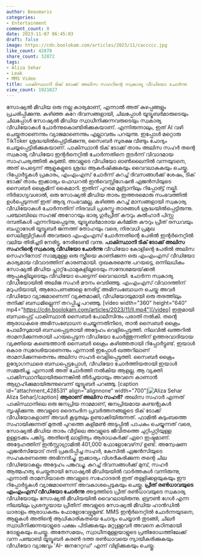 ```yaml
---
author: Beaumaris
categories:
- Entertainment
comment_count: 0
date: 2023-11-07 06:45:03
draft: false
image: https://cdn.boolokam.com/articles/2023/11/caccccc.jpg
like_count: 42078
share_count: 32872
tags:
- Aliza Sehar
- Leak
- MMS Video
title: പാകിസ്ഥാനി ടിക് ടോക്ക് അലിസ സഹറിന്റെ സ്വകാര്യ വീഡിയോ ചോർന്നു
view_count: 1921027
---
```


സോഷ്യൽ മീഡിയ ഒരു നല്ല കാര്യമാണ്, എന്നാൽ അത് കുഴപ്പങ്ങളും പ്രചരിപ്പിക്കുന്നു. കഴിഞ്ഞ കുറേ ദിവസങ്ങളായി, ചിലപ്പോൾ യൂട്യൂബർമാരുടെയും ചിലപ്പോൾ സോഷ്യൽ മീഡിയ സ്വാധീനിക്കുന്നവരുടെയും സ്വകാര്യ വീഡിയോകൾ ചോർന്നുകൊണ്ടിരിക്കുകയാണ്. എന്നിരുന്നാലും, ഇത് AI വഴി ചെയ്തതാണെന്നും വ്യാജമാണെന്നും എല്ലാവരും പറയുന്നു. ഇപ്പോൾ മറ്റൊരു TikToker ശ്രദ്ധയിൽപ്പെട്ടിരിക്കുന്നു, സൈബർ സുരക്ഷ വീണ്ടും ചോദ്യം ചെയ്യപ്പെട്ടിരിക്കുകയാണ്. പാകിസ്ഥാൻ ടിക് ടോക്ക് താരം അലിസ സഹർ തന്റെ സ്വകാര്യ വീഡിയോ ഇന്റർനെറ്റിൽ ചോർന്നതിനെ തുടർന്ന് വിവാദമായ സാഹചര്യത്തിൽ കുടുങ്ങി. അവളുടെ വീഡിയോ ഓൺലൈനിൽ വന്നയുടനെ, അത് പെട്ടെന്ന് ആളുകളുടെ ശ്രദ്ധ ആകർഷിക്കുകയും വൈറലാകുകയും ചെയ്തു. റിപ്പോർട്ടുകൾ പ്രകാരം, എംഎംഎസ് ചോർന്ന് കുറച്ച് ദിവസങ്ങൾക്ക് ശേഷം, ടിക് ടോക്ക് താരം ഇക്കാര്യം ഫെഡറൽ ഇൻവെസ്റ്റിഗേഷൻ ഏജൻസിയുടെ സൈബർ ക്രൈമിന് കൈമാറി. ഇതിന് പുറമെ മുള്ട്ടാനിലും റിപ്പോര്ട്ട് നല്കി. നിർഭാഗ്യവശാൽ, ഒരു സോഷ്യൽ മീഡിയ താരം ഇത്തരമൊരു സംഭവത്തിൽ ഉൾപ്പെടുന്നത് ഇത് ആദ്യ സംഭവമല്ല, കഴിഞ്ഞ കുറച്ച് മാസങ്ങളായി സ്വകാര്യ വീഡിയോകൾ ചോർന്നതിന് നിരവധി പ്രശസ്ത താരങ്ങൾ ശ്രദ്ധയിൽപ്പെട്ടിരുന്നു. പഞ്ചാബിലെ സഹജ് അറോറയും ഭാര്യ ഗുർപ്രീത് കൗറും കുൽഹാർ പിസ്സ ദമ്പതികൾ എന്നറിയപ്പെടുന്നു, യൂട്യൂബർമാരായ കർമ്മിത കൗറും പ്രീത് രന്ധവയും ബംഗ്ലാദേശി യൂട്യൂബർ ജന്നത്ത് തോഹയും വരെ, നിരവധി പ്രമുഖ സെലിബ്രിറ്റികൾ അവരുടെ എംഎംഎസ് ചോർന്നതിന്റെ പേരിൽ ഇന്റർനെറ്റിൽ വലിയ തിരിച്ചടി നേരിട്ടു. നേരിടേണ്ടി വന്നു. **പാകിസ്ഥാനി ടിക് ടോക്ക് അലിസ സഹറിന്റെ സ്വകാര്യ വീഡിയോ ചോർന്നു** വീഡിയോ കോളിന്റെ പേരിൽ അലിസ സെഹറിനോട് സാമ്യമുള്ള ഒരു സ്ത്രീയെ കാണിക്കുന്ന ഒരു എംഎംഎസ് വീഡിയോ കാര്യമായ വിവാദത്തിന് കാരണമായി. ദുഃഖകരമെന്നു പറയട്ടെ, ഒന്നിലധികം സോഷ്യൽ മീഡിയ പ്ലാറ്റ്‌ഫോമുകളിലൂടെയും സന്ദേശമയയ്‌ക്കൽ ആപ്പുകളിലൂടെയും വീഡിയോ പെട്ടെന്ന് വൈറലായി. ചോർന്ന സ്വകാര്യ വീഡിയോയിൽ അലിജ സഹർ മൗനം വെടിഞ്ഞു. എംഎംഎസ് വിവാദത്തിന് മറുപടിയായി, ആരോപണങ്ങളെ നേരിട്ട് അഭിസംബോധന ചെയ്ത അവർ വീഡിയോ വ്യാജമാണെന്ന് വ്യക്തമാക്കി, വീഡിയോയുമായി ഒരു തരത്തിലും തനിക്ക് ബന്ധമില്ലെന്ന് തറപ്പിച്ചു പറഞ്ഞു. [video width="360" height="640" mp4="https://cdn.boolokam.com/articles/2023/11/ll.mp4"][/video] ഇതുമായി ബന്ധപ്പെട്ട് പാകിസ്ഥാൻ സൈബർ പോലീസിനും പരാതി നൽകി. തന്റെ ആരാധകരെ അഭിസംബോധന ചെയ്യുന്നതിനിടെ, താൻ സൈബർ ക്രൈം പോലീസുമായി ബന്ധപ്പെട്ടതായി അദ്ദേഹം വെളിപ്പെടുത്തി. നിലവിൽ ഖത്തറിൽ താമസിക്കുന്നതായി പറയപ്പെടുന്ന വീഡിയോ ചോർത്തുന്നതിന് ഉത്തരവാദിയായ വ്യക്തിയെ കണ്ടെത്താൻ സൈബർ ക്രൈം കഴിഞ്ഞതായി റിപ്പോർട്ടുണ്ട്. ഇയാൾ ഒകാര സ്വദേശിയാണെന്നും എന്നാൽ ഇപ്പോൾ ഖത്തറിലാണ് താമസിക്കുന്നതെന്നും അലിസ സഹർ വെളിപ്പെടുത്തി. സൈബർ ക്രൈം ഉദ്യോഗസ്ഥരെ ബന്ധപ്പെട്ടപ്പോൾ, വീഡിയോ ചോർത്തിയതായി ഇയാൾ സമ്മതിച്ചു, എന്നാൽ അത് ചോർത്തി നൽകിയ ആളല്ല. ആ വ്യക്തി പാക്കിസ്ഥാനിലായിരുന്നെങ്കിൽ തീർച്ചയായും അവനെ കാണാൻ ആഗ്രഹിക്കുമായിരുന്നുവെന്ന് യൂട്യൂബർ പറഞ്ഞു. [caption id="attachment_428531" align="alignnone" width="700"]![Aliza Sehar](https://cdn.boolokam.com/articles/2023/11/caccccc.jpg) Aliza Sehar[/caption] **ആരാണ് അലിസ സഹർ?** അലിസ സഹാർ എന്നത് പാകിസ്ഥാനിലെ ഒരു ജനപ്രിയ നാമമാണ്, ജനപ്രിയമായ കണ്ടന്റുകൾ സൃഷ്ടിക്കുന്നു. അവളുടെ ദൈനംദിന പ്രവർത്തനങ്ങളുടെ ടിക് ടോക്ക് വീഡിയോകളാണ് അവൾ കൂടുതലും ഉണ്ടാക്കിയിരുന്നത്. ഫാമിൽ കുടുംബത്തെ സഹായിക്കുന്നത് മുതൽ പുറത്തെ കളിമൺ അടുപ്പിൽ പാചകം ചെയ്യുന്നത് വരെ, സോഷ്യൽ മീഡിയ താരം വീട്ടിലെ അവളുടെ ജീവിതത്തെ ചുറ്റിപ്പറ്റിയുള്ള ഉള്ളടക്കം പങ്കിട്ടു. അതിന്റെ ലാളിത്യം ആരാധകർക്ക് ഏറെ ഇഷ്ടമാണ്. അദ്ദേഹത്തിന് ഇൻസ്റ്റാഗ്രാമിൽ 401,000 ഫോളോവേഴ്‌സ് ഉണ്ട്. അന്വേഷണ ഏജൻസിയോട് നന്ദി പ്രകടിപ്പിച്ച സഹർ, കേസിൽ ഏജൻസിയുടെ സഹകരണത്തെ അഭിനന്ദിച്ചു. ഇക്കാര്യം വിശദീകരിക്കുന്ന തന്റെ ചില വീഡിയോകളും അദ്ദേഹം പങ്കുവച്ചു. കുറച്ച് ദിവസങ്ങൾക്ക് മുമ്പ്, സഹർ ആത്മഹത്യ ചെയ്തതായി സോഷ്യൽ മീഡിയയിൽ വാർത്തകൾ വന്നിരുന്നു, എന്നാൽ താമസിയാതെ അവളുടെ സഹോദരൻ ഇത് തള്ളിക്കളയുകയും ഈ റിപ്പോർട്ടുകൾ വ്യാജമാണെന്ന് അവകാശപ്പെടുകയും ചെയ്തു. **പ്രീത് രൺധാവയുടെ എംഎംഎസ് വീഡിയോ ചോർന്നു** അടുത്തിടെ പ്രീത് രൺധാവയുടെ സ്വകാര്യ വീഡിയോയും സോഷ്യൽ മീഡിയയിൽ വൈറലായിരുന്നു. ബ്രൗൺ ഗേൾ എന്ന നിലയിലും പ്രശസ്തയായ പ്രീതിന് അവളുടെ സോഷ്യൽ മീഡിയ ഹാൻഡിൽ ധാരാളം ആരാധകരും ഫോളോവേഴ്സുമുണ്ട്. MMS ഇന്റർനെറ്റിൽ ചോർന്നയുടനെ, ആളുകൾ അതിന്റെ ആധികാരികതയെ ചോദ്യം ചെയ്യാൻ തുടങ്ങി, ചിലർ സ്വാധീനിക്കുന്നയാളുടെ പക്ഷം പിടിക്കുകയും മറ്റുള്ളവർ അവനെ കഠിനമായി ട്രോളുകയും ചെയ്തു. അതേസമയം, സ്വാധീനമുള്ളയാളുടെ പ്രതിരോധത്തിലേക്ക് വന്ന പഞ്ചാബി യൂട്യൂബർ കരൺ ദത്ത രൺധാവയെ ന്യായീകരിക്കുകയും വീഡിയോ വ്യാജവും 'AI- ജനറേറ്റഡ്' എന്ന് വിളിക്കുകയും ചെയ്തു.